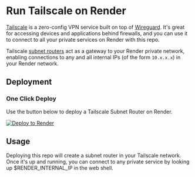 # Run Tailscale on Render

[Tailscale](https://tailscale.com) is a zero-config VPN service built on top of [Wireguard](https://www.wireguard.com/). It's great for accessing devices and applications behind firewalls, and you can use it to connect to all your private services on Render with this repo.

Tailscale [subnet routers](https://tailscale.com/kb/1019/subnets/) act as a gateway to your Render private network, enabling connections to any and all internal IPs (of the form `10.x.x.x`) in your Render network.

## Deployment

### One Click Deploy

Use the button below to deploy a Tailscale Subnet Router on Render.

[![Deploy to Render](http://render.com/images/deploy-to-render-button.svg)](https://render.com/deploy)

## Usage
Deploying this repo will create a subnet router in your Tailscale network. Once it's up and running, you can connect to any private service by looking up $RENDER_INTERNAL_IP in the web shell.
